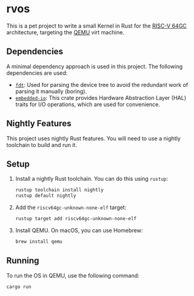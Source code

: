 # rvos

This is a pet project to write a small Kernel in Rust for the [RISC-V 64GC](https://riscv.org/) architecture, targeting the [QEMU](https://www.qemu.org/) virt machine.

## Dependencies

A minimal dependency approach is used in this project. The following dependencies are used:
*   [`fdt`](https://crates.io/crates/fdt): Used for parsing the device tree to avoid the redundant work of parsing it manually (boring).
*   [`embedded-io`](https://crates.io/crates/embedded-io): This crate provides Hardware Abstraction Layer (HAL) traits for I/O operations, which are used for convenience.

## Nightly Features

This project uses nightly Rust features. You will need to use a nightly toolchain to build and run it.

## Setup

1.  Install a nightly Rust toolchain. You can do this using `rustup`:
    ```sh
    rustup toolchain install nightly
    rustup default nightly
    ```
2.  Add the `riscv64gc-unknown-none-elf` target:
    ```sh
    rustup target add riscv64gc-unknown-none-elf
    ```
3.  Install QEMU. On macOS, you can use Homebrew:
    ```sh
    brew install qemu
    ```

## Running

To run the OS in QEMU, use the following command:

```sh
cargo run
```
